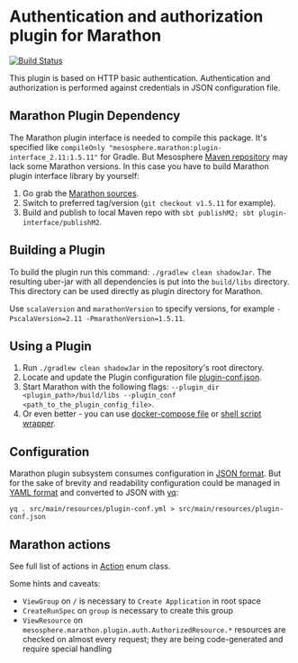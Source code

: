 # Authentication and authorization plugin for Marathon

[![Build Status](https://travis-ci.com/dddpaul/marathon-plugins.svg?branch=master)](https://travis-ci.com/dddpaul/marathon-plugins)

This plugin is based on HTTP basic authentication. Authentication and authorization is performed against credentials in JSON configuration file.

## Marathon Plugin Dependency

The Marathon plugin interface is needed to compile this package.
It's specified like  `compileOnly "mesosphere.marathon:plugin-interface_2.11:1.5.11"` for Gradle.
But Mesosphere [Maven repository](http://downloads.mesosphere.io/maven) may lack some Marathon versions.
In this case you have to build Marathon plugin interface library by yourself:

1. Go grab the [Marathon sources](https://github.com/mesosphere/marathon).
2. Switch to preferred tag/version (`git checkout v1.5.11` for example).
3. Build and publish to local Maven repo with `sbt publishM2; sbt plugin-interface/publishM2`.

## Building a Plugin

To build the plugin run this command: `./gradlew clean shadowJar`.
The resulting uber-jar with all dependencies is put into the `build/libs` directory.
This directory can be used directly as plugin directory for Marathon.

Use `scalaVersion` and `marathonVersion` to specify versions, for example `-PscalaVersion=2.11 -PmarathonVersion=1.5.11`.

## Using a Plugin

1. Run `./gradlew clean shadowJar` in the repository's root directory.
2. Locate and update the Plugin configuration file [plugin-conf.json](src/main/resources/plugin-conf.json).
3. Start Marathon with the following flags: `--plugin_dir <plugin_path>/build/libs --plugin_conf <path_to_the_plugin_config_file>`.
4. Or even better - you can use [docker-compose file](src/test/resources/docker-compose.yml) or [shell script wrapper](docker-compose.sh).

## Configuration

Marathon plugin subsystem consumes configuration in [JSON format](src/main/resources/plugin-conf.json). But for the sake of brevity and readability configuration could be managed in [YAML format](src/main/resources/plugin-conf.yml) and converted to JSON with [yq](https://github.com/kislyuk/yq):

```
yq . src/main/resources/plugin-conf.yml > src/main/resources/plugin-conf.json
```

## Marathon actions

See full list of actions in [Action](src/main/java/com/github/dddpaul/marathon/plugin/auth/entities/Action.java) enum class.

Some hints and caveats:

* `ViewGroup` on `/` is necessary to `Create Application` in root space
* `CreateRunSpec` on `group` is necessary to create this group
* `ViewResource` on `mesosphere.marathon.plugin.auth.AuthorizedResource.*` resources are checked on almost every request; they are being code-generated and require special handling
